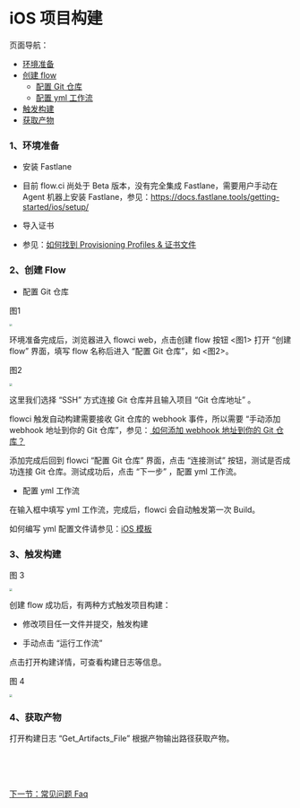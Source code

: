 # iOS 项目构建

页面导航：

- [ 环境准备 ](#ios_build_envir)
- [ 创建 flow ](#ios_create_flow)
  - [ 配置 Git 仓库 ](#git_config)
  - [ 配置 yml 工作流 ](#yml_config)
- [ 触发构建 ](#ios_build_trigger)
- [ 获取产物 ](#ios_get_ipa)

### <a name="ios_build_envir">1、环境准备</a>

* 安装 Fastlane

 - 目前 flow.ci 尚处于 Beta 版本，没有完全集成 Fastlane，需要用户手动在 Agent 机器上安装 Fastlane，参见：https://docs.fastlane.tools/getting-started/ios/setup/

* 导入证书

 - 参见：[如何找到 Provisioning Profiles & 证书文件](./other_p12.md)

### <a name="ios_create_flow">2、创建 Flow</a>

- <a name="git_config">配置 Git 仓库</a>

图1

<img src="https://images-cdn.shimo.im/GuKjruYMv3k84gRu/iosbuild_1.jpg" style="zoom:30%">

环境准备完成后，浏览器进入 flowci web，点击创建 flow  按钮 <图1> 打开 “创建 flow” 界面，填写 flow 名称后进入 “配置 Git 仓库”，如 <图2>。

图2

<img src="https://images-cdn.shimo.im/5WAdLECC6usRM8sd/iosCreateProj.jpg" style="zoom:30%">

这里我们选择 “SSH” 方式连接 Git 仓库并且输入项目 “Git 仓库地址” 。

flowci 触发自动构建需要接收 Git 仓库的 webhook 事件，所以需要 “手动添加 webhook 地址到你的 Git 仓库”，参见：[ 如何添加 webhook 地址到你的 Git 仓库？](./other_faqs.md#add_webhook)

添加完成后回到 flowci “配置 Git 仓库” 界面，点击 “连接测试” 按钮，测试是否成功连接 Git 仓库。测试成功后，点击 “下一步” ，配置 yml 工作流。

- <a name="yml_config">配置 yml 工作流</a>

在输入框中填写 yml 工作流，完成后，flowci 会自动触发第一次 Build。

如何编写 yml 配置文件请参见：[iOS 模板](./yml_ios.md)

### <a name="ios_build_trigger">3、触发构建</a>

图 3

<img src="https://images-cdn.shimo.im/AYFaRGIyccUIbiwv/iosrunbuild.jpg" style="zoom:30%">

创建 flow 成功后，有两种方式触发项目构建：

* 修改项目任一文件并提交，触发构建

* 手动点击 “运行工作流”

点击打开构建详情，可查看构建日志等信息。

图 4

<img src="https://images-cdn.shimo.im/tO03tDIS7MYAY07H/iosbuildlog.jpg" style="zoom:30%">


### <a name="ios_get_ipa">4、获取产物</a>

打开构建日志 “Get_Artifacts_File” 根据产物输出路径获取产物。


<br/><br/><br/>
<div id="bom">
<a href="./other_faqs.md">下一节：常见问题 Faq </a>
</div>
<link rel="stylesheet" rev="stylesheet" href="flow.css" type="text/css"/> 
